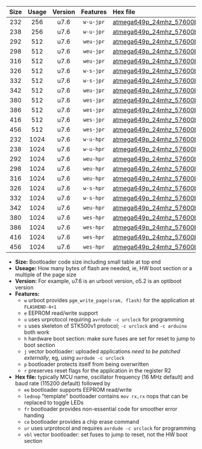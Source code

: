 |Size|Usage|Version|Features|Hex file|
|:-:|:-:|:-:|:-:|:--|
|232|256|u7.6|`w-u-jpr`|[atmega649p_24mhz_57600bps_ur_vbl.hex](https://raw.githubusercontent.com/stefanrueger/urboot/main//atmega649p_24mhz_57600bps_ur_vbl.hex)|
|238|256|u7.6|`w-u-jpr`|[atmega649p_24mhz_57600bps_lednop_ur_vbl.hex](https://raw.githubusercontent.com/stefanrueger/urboot/main//atmega649p_24mhz_57600bps_lednop_ur_vbl.hex)|
|292|512|u7.6|`weu-jpr`|[atmega649p_24mhz_57600bps_ee_ur_vbl.hex](https://raw.githubusercontent.com/stefanrueger/urboot/main//atmega649p_24mhz_57600bps_ee_ur_vbl.hex)|
|298|512|u7.6|`weu-jpr`|[atmega649p_24mhz_57600bps_ee_lednop_ur_vbl.hex](https://raw.githubusercontent.com/stefanrueger/urboot/main//atmega649p_24mhz_57600bps_ee_lednop_ur_vbl.hex)|
|316|512|u7.6|`weu-jpr`|[atmega649p_24mhz_57600bps_ee_lednop_fr_ur_vbl.hex](https://raw.githubusercontent.com/stefanrueger/urboot/main//atmega649p_24mhz_57600bps_ee_lednop_fr_ur_vbl.hex)|
|326|512|u7.6|`w-s-jpr`|[atmega649p_24mhz_57600bps_vbl.hex](https://raw.githubusercontent.com/stefanrueger/urboot/main//atmega649p_24mhz_57600bps_vbl.hex)|
|332|512|u7.6|`w-s-jpr`|[atmega649p_24mhz_57600bps_lednop_vbl.hex](https://raw.githubusercontent.com/stefanrueger/urboot/main//atmega649p_24mhz_57600bps_lednop_vbl.hex)|
|342|512|u7.6|`weu-jpr`|[atmega649p_24mhz_57600bps_ee_lednop_fr_ce_ur_vbl.hex](https://raw.githubusercontent.com/stefanrueger/urboot/main//atmega649p_24mhz_57600bps_ee_lednop_fr_ce_ur_vbl.hex)|
|380|512|u7.6|`wes-jpr`|[atmega649p_24mhz_57600bps_ee_vbl.hex](https://raw.githubusercontent.com/stefanrueger/urboot/main//atmega649p_24mhz_57600bps_ee_vbl.hex)|
|386|512|u7.6|`wes-jpr`|[atmega649p_24mhz_57600bps_ee_lednop_vbl.hex](https://raw.githubusercontent.com/stefanrueger/urboot/main//atmega649p_24mhz_57600bps_ee_lednop_vbl.hex)|
|416|512|u7.6|`wes-jpr`|[atmega649p_24mhz_57600bps_ee_lednop_fr_vbl.hex](https://raw.githubusercontent.com/stefanrueger/urboot/main//atmega649p_24mhz_57600bps_ee_lednop_fr_vbl.hex)|
|456|512|u7.6|`wes-jpr`|[atmega649p_24mhz_57600bps_ee_lednop_fr_ce_vbl.hex](https://raw.githubusercontent.com/stefanrueger/urboot/main//atmega649p_24mhz_57600bps_ee_lednop_fr_ce_vbl.hex)|
|232|1024|u7.6|`w-u-hpr`|[atmega649p_24mhz_57600bps_ur.hex](https://raw.githubusercontent.com/stefanrueger/urboot/main//atmega649p_24mhz_57600bps_ur.hex)|
|238|1024|u7.6|`w-u-hpr`|[atmega649p_24mhz_57600bps_lednop_ur.hex](https://raw.githubusercontent.com/stefanrueger/urboot/main//atmega649p_24mhz_57600bps_lednop_ur.hex)|
|292|1024|u7.6|`weu-hpr`|[atmega649p_24mhz_57600bps_ee_ur.hex](https://raw.githubusercontent.com/stefanrueger/urboot/main//atmega649p_24mhz_57600bps_ee_ur.hex)|
|298|1024|u7.6|`weu-hpr`|[atmega649p_24mhz_57600bps_ee_lednop_ur.hex](https://raw.githubusercontent.com/stefanrueger/urboot/main//atmega649p_24mhz_57600bps_ee_lednop_ur.hex)|
|316|1024|u7.6|`weu-hpr`|[atmega649p_24mhz_57600bps_ee_lednop_fr_ur.hex](https://raw.githubusercontent.com/stefanrueger/urboot/main//atmega649p_24mhz_57600bps_ee_lednop_fr_ur.hex)|
|326|1024|u7.6|`w-s-hpr`|[atmega649p_24mhz_57600bps.hex](https://raw.githubusercontent.com/stefanrueger/urboot/main//atmega649p_24mhz_57600bps.hex)|
|332|1024|u7.6|`w-s-hpr`|[atmega649p_24mhz_57600bps_lednop.hex](https://raw.githubusercontent.com/stefanrueger/urboot/main//atmega649p_24mhz_57600bps_lednop.hex)|
|342|1024|u7.6|`weu-hpr`|[atmega649p_24mhz_57600bps_ee_lednop_fr_ce_ur.hex](https://raw.githubusercontent.com/stefanrueger/urboot/main//atmega649p_24mhz_57600bps_ee_lednop_fr_ce_ur.hex)|
|380|1024|u7.6|`wes-hpr`|[atmega649p_24mhz_57600bps_ee.hex](https://raw.githubusercontent.com/stefanrueger/urboot/main//atmega649p_24mhz_57600bps_ee.hex)|
|386|1024|u7.6|`wes-hpr`|[atmega649p_24mhz_57600bps_ee_lednop.hex](https://raw.githubusercontent.com/stefanrueger/urboot/main//atmega649p_24mhz_57600bps_ee_lednop.hex)|
|416|1024|u7.6|`wes-hpr`|[atmega649p_24mhz_57600bps_ee_lednop_fr.hex](https://raw.githubusercontent.com/stefanrueger/urboot/main//atmega649p_24mhz_57600bps_ee_lednop_fr.hex)|
|456|1024|u7.6|`wes-hpr`|[atmega649p_24mhz_57600bps_ee_lednop_fr_ce.hex](https://raw.githubusercontent.com/stefanrueger/urboot/main//atmega649p_24mhz_57600bps_ee_lednop_fr_ce.hex)|

- **Size:** Bootloader code size including small table at top end
- **Useage:** How many bytes of flash are needed, ie, HW boot section or a multiple of the page size
- **Version:** For example, u7.6 is an urboot version, o5.2 is an optiboot version
- **Features:**
  + `w` urboot provides `pgm_write_page(sram, flash)` for the application at `FLASHEND-4+1`
  + `e` EEPROM read/write support
  + `u` uses urprotocol requiring `avrdude -c urclock` for programming
  + `s` uses skeleton of STK500v1 protocol; `-c urclock` and `-c arduino` both work
  + `h` hardware boot section: make sure fuses are set for reset to jump to boot section
  + `j` vector bootloader: uploaded applications *need to be patched externally*, eg, using `avrdude -c urclock`
  + `p` bootloader protects itself from being overwritten
  + `r` preserves reset flags for the application in the register R2
- **Hex file:** typically MCU name, oscillator frequency (16 MHz default) and baud rate (115200 default) followed by
  + `ee` bootloader supports EEPROM read/write
  + `lednop` "template" bootloader contains `mov rx,rx` nops that can be replaced to toggle LEDs
  + `fr` bootloader provides non-essential code for smoother error handing
  + `ce` bootloader provides a chip erase command
  + `ur` uses urprotocol and requires `avrdude -c urclock` for programming
  + `vbl` vector bootloader: set fuses to jump to reset, not the HW boot section
